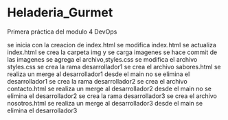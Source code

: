 # Heladeria_Gurmet
Primera práctica del modulo 4 DevOps

se inicia con la creacion de index.html
se modifica index.html
se actualiza index.html
se crea la carpeta img y se carga imagenes
se hace commit de las imagenes
se agrega el archivo,styles.css
se modifica el archivo styles.css
se crea la rama desarrollador1
se crea el archivo sabores.html
se realiza un merge al desarrollador1 desde el main
no se elimina el desarrollador1
se crea la rama desarrollador2
se crea el archivo contacto.html
se realiza un merge al desarrollador2 desde el main
no se elimina el desarrollador2
se crea la rama desarrollador3
se crea el archivo nosotros.html
se realiza un merge al desarrollador3 desde el main
se elimina el desarrollador3